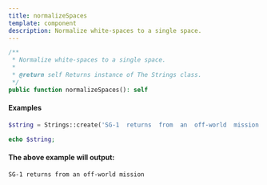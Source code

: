 ```yaml
---
title: normalizeSpaces
template: component
description: Normalize white-spaces to a single space.
---
```


```php
/**
 * Normalize white-spaces to a single space.
 *
 * @return self Returns instance of The Strings class.
 */
public function normalizeSpaces(): self
```

#### Examples

```php
$string = Strings::create('SG-1  returns  from  an  off-world  mission')->normalizeSpaces();

echo $string;
```

#### The above example will output:

```text
SG-1 returns from an off-world mission
```
